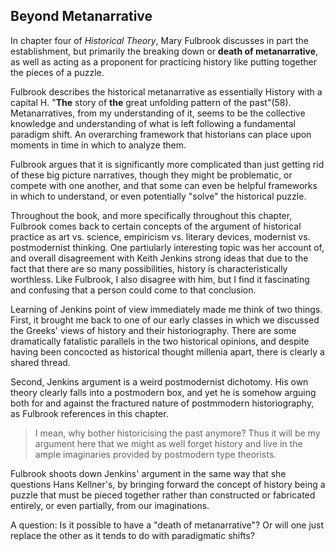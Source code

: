 ## Beyond Metanarrative
In chapter four of *Historical Theory*, Mary Fulbrook discusses in part the establishment, but primarily the breaking down or **death of metanarrative**, as well as acting as a proponent for practicing history like putting together the pieces of a puzzle. 

Fulbrook describes the historical metanarrative as essentially History with a capital H. "**The** story of **the** great unfolding pattern of the past"(58). Metanarratives, from my understanding of it, seems to be the collective knowledge and understanding of what is left following a fundamental paradigm shift. An overarching framework that historians can place upon moments in time in which to analyze them. 

Fulbrook argues that it is significantly more complicated than just getting rid of these big picture narratives, though they might be problematic, or compete with one another, and that some can even be helpful frameworks in which to understand, or even potentially "solve" the historical puzzle.

Throughout the book, and more specifically throughout this chapter, Fulbrook comes back to certain concepts of the argument of historical practice as art vs. science, empiricism vs. literary devices, modernist vs. postmodernist thinking. One partiularly interesting topic was her account of, and overall disagreement with Keith Jenkins strong ideas that due to the fact that there are so many possibilities, history is characteristically worthless. Like Fulbrook, I also disagree with him, but I find it fascinating and confusing that a person could come to that conclusion. 

Learning of Jenkins point of view immediately made me think of two things. First, it brought me back to one of our early classes in which we discussed the Greeks' views of history and their historiography. There are some dramatically fatalistic parallels in the two historical opinions, and despite having been concocted as historical thought millenia apart, there is clearly a shared thread. 

Second, Jenkins argument is a weird postmodernist dichotomy. His own theory clearly falls into a postmodern box, and yet he is somehow arguing both for and against the fractured nature of postmmodern historiography, as Fulbrook references in this chapter. 
> I mean, why bother historicising the past anymore? Thus it will be my argument here that we might as well forget history and live in the ample imaginaries provided by postmodern type theorists. 

Fulbrook shoots down Jenkins' argument in the same way that she questions Hans Kellner's, by bringing forward the concept of history being a puzzle that must be pieced together rather than constructed or fabricated entirely, or even partially, from our imaginations.

A question:
Is it possible to have a "death of metanarrative"? Or will one just replace the other as it tends to do with paradigmatic shifts?
